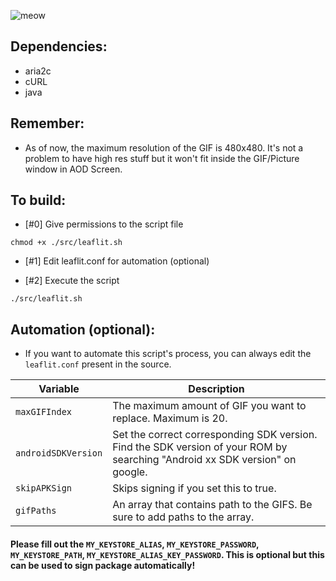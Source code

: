 ![meow](https://github.com/ayumi-aiko/banners/blob/main/explore00.png?raw=true)

## Dependencies:
- aria2c
- cURL
- java

## Remember:
- As of now, the maximum resolution of the GIF is 480x480. It's not a problem to 
have high res stuff but it won't fit inside the GIF/Picture window in AOD Screen.

## To build:

- [#0] Give permissions to the script file
```
chmod +x ./src/leaflit.sh
```

- [#1] Edit leaflit.conf for automation (optional)

- [#2] Execute the script
```
./src/leaflit.sh
```

## Automation (optional):
- If you want to automate this script's process, you can always edit the `leaflit.conf` present in the source.

| Variable | Description |
|---------|-------------|
| `maxGIFIndex` | The maximum amount of GIF you want to replace. Maximum is 20. |
| `androidSDKVersion` | Set the correct corresponding SDK version. Find the SDK version of your ROM by searching "Android xx SDK version" on google. |
| `skipAPKSign` | Skips signing if you set this to true. |
| `gifPaths` | An array that contains path to the GIFS. Be sure to add paths to the array. |

#### Please fill out the `MY_KEYSTORE_ALIAS`, `MY_KEYSTORE_PASSWORD`, `MY_KEYSTORE_PATH`, `MY_KEYSTORE_ALIAS_KEY_PASSWORD`. This is optional but this can be used to sign package automatically!